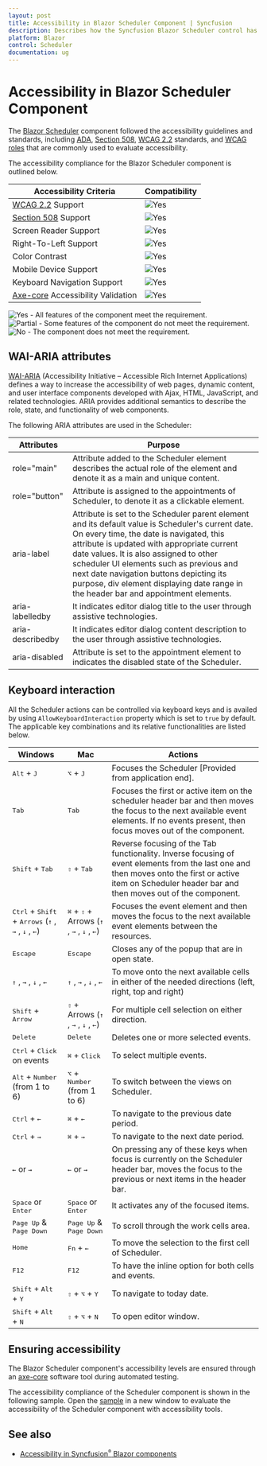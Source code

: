```yaml
---
layout: post
title: Accessibility in Blazor Scheduler Component | Syncfusion
description: Describes how the Syncfusion Blazor Scheduler control has been built keeping web accessibility in mind, thus allowing to interact with assistive technologies.
platform: Blazor
control: Scheduler
documentation: ug
---
```


# Accessibility in Blazor Scheduler Component

The [Blazor Scheduler](https://www.syncfusion.com/blazor-components/blazor-scheduler) component followed the accessibility guidelines and standards, including [ADA](https://www.ada.gov/), [Section 508](https://www.section508.gov/), [WCAG 2.2](https://www.w3.org/TR/WCAG22/) standards, and [WCAG roles](https://www.w3.org/TR/wai-aria/#roles) that are commonly used to evaluate accessibility.

The accessibility compliance for the Blazor Scheduler component is outlined below.

| Accessibility Criteria | Compatibility |
| -- | -- |
| [WCAG 2.2](https://www.w3.org/TR/WCAG22/) Support | <img src="https://cdn.syncfusion.com/content/images/documentation/full.png" alt="Yes"> |
| [Section 508](https://www.section508.gov/) Support | <img src="https://cdn.syncfusion.com/content/images/documentation/full.png" alt="Yes"> |
| Screen Reader Support | <img src="https://cdn.syncfusion.com/content/images/landing-page/yes.png" alt="Yes"> |
| Right-To-Left Support | <img src="https://cdn.syncfusion.com/content/images/landing-page/yes.png" alt="Yes"> |
| Color Contrast | <img src="https://cdn.syncfusion.com/content/images/landing-page/yes.png" alt="Yes"> |
| Mobile Device Support | <img src="https://cdn.syncfusion.com/content/images/landing-page/yes.png" alt="Yes"> |
| Keyboard Navigation Support | <img src="https://cdn.syncfusion.com/content/images/landing-page/yes.png" alt="Yes"> |
| [Axe-core](https://www.nuget.org/packages/Deque.AxeCore.Playwright) Accessibility Validation | <img src="https://cdn.syncfusion.com/content/images/landing-page/yes.png" alt="Yes"> |

<style>
    .post .post-content img {
        display: inline-block;
        margin: 0.5em 0;
    }
</style>

<div><img src="https://cdn.syncfusion.com/content/images/landing-page/yes.png" alt="Yes"> - All features of the component meet the requirement.</div>

<div><img src="https://cdn.syncfusion.com/content/images/documentation/partial.png" alt="Partial"> - Some features of the component do not meet the requirement.</div>

<div><img src="https://cdn.syncfusion.com/content/images/landing-page/no.png" alt="No"> - The component does not meet the requirement.</div>

## WAI-ARIA attributes

[WAI-ARIA](https://www.w3.org/WAI/ARIA/apg/patterns/) (Accessibility Initiative – Accessible Rich Internet Applications) defines a way to increase the accessibility of web pages, dynamic content, and user interface components developed with Ajax, HTML, JavaScript, and related technologies. ARIA provides additional semantics to describe the role, state, and functionality of web components.

The following ARIA attributes are used in the Scheduler:

| Attributes | Purpose |
|-------|---------|
| role="main" |  Attribute added to the Scheduler element describes the actual role of the element and denote it as a main and unique content. |
| role="button" | Attribute is assigned to the appointments of Scheduler, to denote it as a clickable element. |
| aria-label | Attribute is set to the Scheduler parent element and its default value is Scheduler's current date. On every time, the date is navigated, this attribute is updated with appropriate current date values. It is also assigned to other scheduler UI elements such as previous and next date navigation buttons depicting its purpose, div element displaying date range in the header bar and appointment elements. |
| aria-labelledby | It indicates editor dialog title to the user through assistive technologies. |
| aria-describedby | It indicates editor dialog content description to the user through assistive technologies. |
| aria-disabled | Attribute is set to the appointment element to indicates the disabled state of the Scheduler. |

## Keyboard interaction

All the Scheduler actions can be controlled via keyboard keys and is availed by using `AllowKeyboardInteraction` property which is set to `true` by default. The applicable key combinations and its relative functionalities are listed below.

| Windows | Mac | Actions |
| ----- | ----- | ---- |
| <kbd>Alt</kbd> + <kbd>J</kbd> | <kbd>⌥</kbd> + <kbd>J</kbd> | Focuses the Scheduler [Provided from application end]. |
| <kbd>Tab</kbd> | <kbd>Tab</kbd> | Focuses the first or active item on the scheduler header bar and then moves the focus to the next available event elements. If no events present, then focus moves out of the component. |
| <kbd>Shift</kbd> + <kbd>Tab</kbd> | <kbd>⇧</kbd> + <kbd>Tab</kbd> | Reverse focusing of the Tab functionality. Inverse focusing of event elements from the last one and then moves onto the first or active item on Scheduler header bar and then moves out of the component. |
| <kbd>Ctrl</kbd> + <kbd>Shift</kbd> + <kbd>Arrows</kbd> (<kbd>↑</kbd> , <kbd>→</kbd> , <kbd>↓</kbd> , <kbd>←</kbd>) | <kbd>⌘</kbd> + <kbd>⇧</kbd> + Arrows (<kbd>↑</kbd> , <kbd>→</kbd> , <kbd>↓</kbd> , <kbd>←</kbd>) | Focuses the event element and then moves the focus to the next available event elements between the resources. |
| <kbd>Escape</kbd> | <kbd>Escape</kbd> | Closes any of the popup that are in open state. |
| <kbd>↑</kbd> , <kbd>→</kbd> , <kbd>↓</kbd> , <kbd>←</kbd> | <kbd>↑</kbd> , <kbd>→</kbd> , <kbd>↓</kbd> , <kbd>←</kbd> | To move onto the next available cells in either of the needed directions (left, right, top and right) |
| <kbd>Shift</kbd> + <kbd>Arrow</kbd> | <kbd>⇧</kbd> + Arrows (<kbd>↑</kbd> , <kbd>→</kbd> , <kbd>↓</kbd> , <kbd>←</kbd>) | For multiple cell selection on either direction. |
| <kbd>Delete</kbd> | <kbd>Delete</kbd> | Deletes one or more selected events. |
| <kbd>Ctrl</kbd> + <kbd>Click</kbd> on events | <kbd>⌘</kbd> + <kbd>Click</kbd> | To select multiple events. |
| <kbd>Alt</kbd> + <kbd>Number</kbd> (from 1 to 6) | <kbd>⌥</kbd> + <kbd>Number</kbd> (from 1 to 6) | To switch between the views on Scheduler. |
| <kbd>Ctrl</kbd> + <kbd>←</kbd> | <kbd>⌘</kbd> + <kbd>←</kbd> | To navigate to the previous date period. |
| <kbd>Ctrl</kbd> + <kbd>→</kbd> | <kbd>⌘</kbd> + <kbd>→</kbd> | To navigate to the next date period. |
| <kbd>←</kbd> or <kbd>→</kbd> | <kbd>←</kbd> or <kbd>→</kbd> | On pressing any of these keys when focus is currently on the Scheduler header bar, moves the focus to the previous or next items in the header bar. |
| <kbd>Space</kbd> or <kbd>Enter</kbd> | <kbd>Space</kbd> or <kbd>Enter</kbd> | It activates any of the focused items. |
| <kbd>Page Up</kbd> & <kbd>Page Down</kbd> | <kbd>Page Up</kbd> & <kbd>Page Down</kbd> | To scroll through the work cells area. |
| <kbd>Home</kbd> | <kbd>Fn</kbd> + <kbd>←</kbd> | To move the selection to the first cell of Scheduler. |
| <kbd>F12</kbd> | <kbd>F12</kbd> | To have the inline option for both cells and events. |
| <kbd>Shift</kbd> + <kbd>Alt</kbd> + <kbd>Y</kbd> | <kbd>⇧</kbd> + <kbd>⌥</kbd> + <kbd>Y</kbd> | To navigate to today date. |
| <kbd>Shift</kbd> + <kbd>Alt</kbd> + <kbd>N</kbd> | <kbd>⇧</kbd> + <kbd>⌥</kbd> + <kbd>N</kbd> | To open editor window. |

## Ensuring accessibility

The Blazor Scheduler component's accessibility levels are ensured through an [axe-core](https://www.nuget.org/packages/Deque.AxeCore.Playwright) software tool during automated testing.

The accessibility compliance of the Scheduler component is shown in the following sample. Open the [sample](https://blazor.syncfusion.com/accessibility/schedule) in a new window to evaluate the accessibility of the Scheduler component with accessibility tools.

## See also

* [Accessibility in Syncfusion<sup style="font-size:70%">&reg;</sup> Blazor components](https://blazor.syncfusion.com/documentation/common/accessibility)